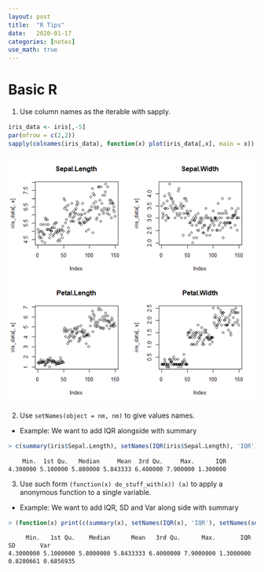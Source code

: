 ```yaml
---
layout: post
title:  "R Tips"
date:   2020-01-17
categories: [notes]
use_math: true
---
```


# Basic R
1. Use column names as the iterable with sapply.
```r
iris_data <- iris[,-5]
par(mfrow = c(2,2))
sapply(colnames(iris_data), function(x) plot(iris_data[,x], main = x))
```
![Plot](https://github.com/yuyueshihaoren/yuyueshihaoren.github.io/raw/master/_assets/iris_scatter.png)

2. Use `setNames(object = nm, nm)` to give values names.
  - Example: We want to add IQR alongside with summary
```r
> c(summary(iris$Sepal.Length), setNames(IQR(iris$Sepal.Length), 'IQR'))
```
```
    Min.  1st Qu.   Median     Mean  3rd Qu.     Max.      IQR 
4.300000 5.100000 5.800000 5.843333 6.400000 7.900000 1.300000
```

3. Use such form `(function(x) do_stuff_with(x)) (a)` to apply a anonymous function to a single variable.
 - Example: We want to add IQR, SD and Var along side with summary
 ```r
> (function(x) print(c(summary(x), setNames(IQR(x), 'IQR'), setNames(sd(x), 'SD'), setNames(var(x), 'Var')))) (iris$Sepal.Length)
```
```
     Min.   1st Qu.    Median      Mean   3rd Qu.      Max.       IQR        SD       Var 
4.3000000 5.1000000 5.8000000 5.8433333 6.4000000 7.9000000 1.3000000 0.8280661 0.6856935 
```
